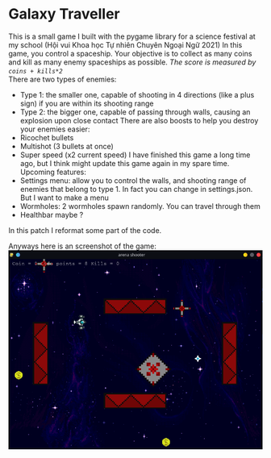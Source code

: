 # Galaxy Traveller
This is a small game I built with the pygame library for a science festival at my school (Hội vui Khoa học Tự nhiên Chuyên Ngoại Ngữ 2021)
In this game, you control a spaceship. Your objective is to collect as many coins and kill as many enemy spaceships as possible. _The score is measured  by `coins + kills*2`_  
There are two types of enemies:
+ Type 1: the smaller one, capable of shooting in 4 directions (like a plus sign) if you are within its shooting range
+ Type 2: the bigger one, capable of passing through walls, causing an explosion upon close contact
There are also boosts to help you destroy your enemies easier:
+ Ricochet bullets
+ Multishot (3 bullets at once)
+ Super speed (x2 current speed)
I have finished this game a long time ago, but I think might update this game again in my spare time.
Upcoming features: 
+ Settings menu: allow you to control the walls, and shooting range of enemies that belong to type 1.
In fact you can change in settings.json. But I want to make a menu
+ Wormholes: 2 wormholes spawn randomly. You can travel through them
+ Healthbar maybe ?

In this patch I reformat some part of the code.

Anyways here is an screenshot of the game:
![Screenshot](./demo/screenshot1.png)